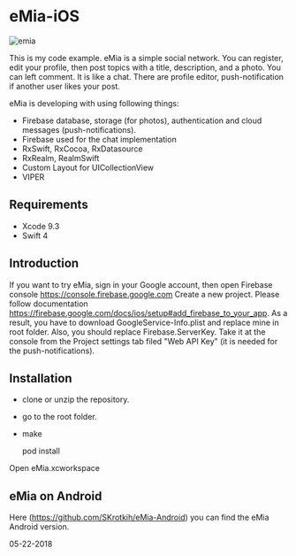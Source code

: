# eMia-iOS

![emia](https://user-images.githubusercontent.com/2775621/40444625-88c20db4-5ed2-11e8-8e50-24a8fd0eea0e.gif)

This is my code example. eMia is a simple social network. You can register, edit your profile, then post topics with a title, description, and a photo. You can left comment. It is like a chat.
There are profile editor, push-notification if another user likes your post.

eMia is developing with using following things: 
- Firebase database, storage (for photos), authentication and cloud messages (push-notifications).
- Firebase used for the chat implementation
- RxSwift, RxCocoa, RxDatasource 
- RxRealm, RealmSwift
- Custom Layout for UICollectionView
- VIPER

## Requirements

- Xcode 9.3
- Swift 4

## Introduction

If you want to try eMia, sign in your Google account, then open Firebase console https://console.firebase.google.com
Create a new project. Please follow documentation https://firebase.google.com/docs/ios/setup#add_firebase_to_your_app.
As a result, you have to download GoogleService-Info.plist and replace mine in root folder. Also, you should replace 
Firebase.ServerKey. Take it at the console from the Project settings tab filed "Web API Key" (it is needed for the push-notifications). 

## Installation

- clone or unzip the repository. 
- go to the root folder. 
- make

   pod install

Open eMia.xcworkspace

## eMia on Android

Here (https://github.com/SKrotkih/eMia-Android) you can find the eMia Android version.

05-22-2018
